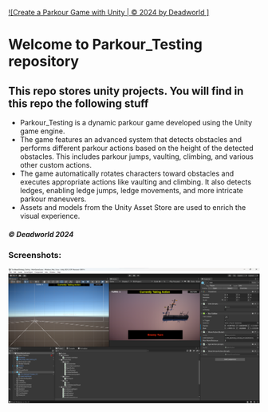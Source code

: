 [![Create a Parkour Game with Unity | © 2024 by Deadworld ]](https://github.com/Deadworld-bit/Parkour_Testing.git)
# Welcome to Parkour_Testing repository
## This repo stores unity projects. You will find in this repo the following stuff
* Parkour_Testing is a dynamic parkour game developed using the Unity game engine.
* The game features an advanced system that detects obstacles and performs different parkour actions based on the height of the detected obstacles. This includes parkour jumps, vaulting, climbing, and various other custom actions.
* The game automatically rotates characters toward obstacles and executes appropriate actions like vaulting and climbing. It also detects ledges, enabling ledge jumps, ledge movements, and more intricate parkour maneuvers.
* Assets and models from the Unity Asset Store are used to enrich the visual experience.

##### © Deadworld 2024

### Screenshots:

![Project First ScreenShot](https://github.com/Deadworld-bit/TurnBasedStrategy_Testing/blob/main/Pictures/Screenshot%202023-07-01%20143517.png)
